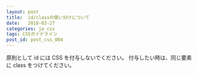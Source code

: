 ```yaml
---
layout: post
title:  id/classの使い分けについて
date:   2018-03-27
categories: ja css
tags: CSSガイドライン
post_id: post_css_004
---
```

原則として id には CSS を付与しないでください。
付与したい時は、同じ要素に class をつけてください。
